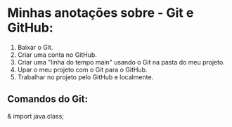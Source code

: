 # Minhas anotações sobre - Git e GitHub: #

1. Baixar o Git.
2. Criar uma conta no GitHub.
3. Criar uma "linha do tempo main" usando o Git na pasta do meu projeto.
4. Upar o meu projeto com o Git para o GitHub.
5. Trabalhar no projeto pelo GitHub e localmente.


## Comandos do Git:
& import java.class;